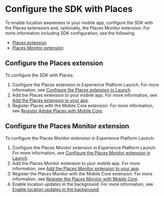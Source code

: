 # Configure the SDK with Places

  
To enable location awareness in your mobile app, configure the SDK with the Places extensions and, optionally, the Places Monitor extension. For more information including SDK configuration, see the following:

* [Places extension](https://placesdocs.com/places-services-by-adobe-documentation/configure-places-in-the-sdk/places-extension)
* [Places Monitor extension](https://placesdocs.com/places-services-by-adobe-documentation/configure-places-in-the-sdk/places-monitor-extension)

## Configure the Places extension

To configure the SDK with Places:

1. Configure the Places extension in Experience Platform Launch. For more information, see [Configure the Places extension in Launch](https://placesdocs.com/places-services-by-adobe-documentation/configure-places-in-the-sdk/places-extension#configure-the-places-extension-in-launch).
2. Add the Places extension to your mobile app. For more information, see [Add the Places extension to your app](https://placesdocs.com/places-services-by-adobe-documentation/configure-places-in-the-sdk/places-extension#add-the-places-extension-to-your-app).
3. Register Places with the Mobile Core extension. For more information, see [Register Adobe Places with Mobile Core](https://placesdocs.com/places-services-by-adobe-documentation/configure-places-in-the-sdk/places-extension#register-adobe-places-with-mobile-core).

## Configure the Places Monitor extension

To configure the Places Monitor extension in Experience Platform Launch:

1. Configure the Places Monitor extension in Experience Platform Launch. For more information, see [Configure the Places Monitor extension in Launch](https://placesdocs.com/places-services-by-adobe-documentation/configure-places-in-the-sdk/places-monitor-extension/using-the-places-monitor-extension#configure-places-monitoring-extension-in-launch).
2. Add the Places Monitor extension to your mobile app. For more information, see [Add the Places Monitor extension to your app](https://placesdocs.com/places-services-by-adobe-documentation/configure-places-in-the-sdk/places-monitor-extension/using-the-places-monitor-extension#add-places-monitor-extension-to-your-app).
3. Register the Places Monitor with the Mobile Core extension. For more information, see [Register the Places Monitor with Mobile Core](https://placesdocs.com/places-services-by-adobe-documentation/configure-places-in-the-sdk/places-monitor-extension/using-the-places-monitor-extension#register-the-places-monitor-with-mobile-core).
4. Enable location updates in the background. For more information, see [Enable location updates in the background](https://placesdocs.com/places-services-by-adobe-documentation/configure-places-in-the-sdk/places-monitor-extension/using-the-places-monitor-extension#enable-location-updates-in-background).



